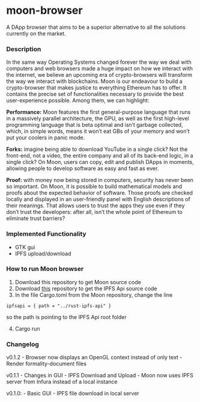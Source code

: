# moon-browser
A DApp browser that aims to be a superior alternative to all the solutions currently on the market.

### Description
In the same way Operating Systems changed forever the way we deal with computers and web browsers made a huge impact on how we interact with the internet, we believe an upcoming era of crypto-browsers will transform the way we interact with blockchains. Moon is our endeavour to build a crypto-browser that makes justice to everything Ethereum has to offer. It contains the precise set of functionalities necessary to provide the best user-experience possible. Among them, we can highlight:

**Performance:** Moon features the first general-purpose language that runs in a massively parallel architecture, the GPU, as well as the first high-level programming language that is beta optimal and isn’t garbage collected, which, in simple words, means it won’t eat GBs of your memory and won’t put your coolers in panic mode.

**Forks:** imagine being able to download YouTube in a single click? Not the front-end, not a video, the entire company and all of its back-end logic, in a single click? On Moon, users can copy, edit and publish DApps in moments, allowing people to develop software as easy and fast as ever.

**Proof:** with money now being stored in computers, security has never been so important. On Moon, it is possible to build mathematical models and proofs about the expected behavior of software. Those proofs are checked locally and displayed in an user-friendly panel with English descriptions of their meanings. That allows users to trust the apps they use even if they don’t trust the developers: after all, isn’t the whole point of Ethereum to eliminate trust barriers?

### Implemented Functionality

 - GTK gui
 - IPFS upload/download

### How to run Moon browser
1. Download this repository to get Moon source code
2. Download [this](https://github.com/leonardostsouza/rust-ipfs-api) repository to get the IPFS Api source code
3. In the file Cargo.toml from the Moon repository, change the line
```
ipfsapi = { path = "../rust-ipfs-api" }
```
so the path is pointing to the IPFS Api root folder

4. Cargo run

### Changelog
v0.1.2
    - Browser now displays an OpenGL context instead of only text
    - Render formality-document files

v0.1.1
    - Changes in GUI
    - IPFS Download and Upload
    - Moon now uses IPFS server from Infura instead of a local instance

v0.1.0:
    - Basic GUI
    - IPFS file download in local server
